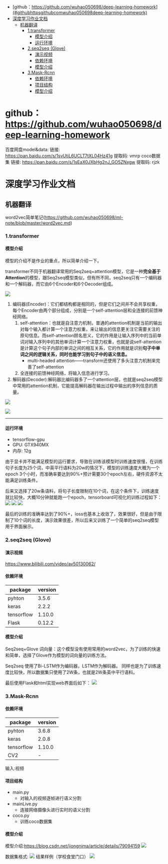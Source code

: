 <!-- TOC -->

- [github：https://github.com/wuhao050698/deep-learning-homework](#githubhttpsgithubcomwuhao050698deep-learning-homework)
- [深度学习作业文档](#%E6%B7%B1%E5%BA%A6%E5%AD%A6%E4%B9%A0%E4%BD%9C%E4%B8%9A%E6%96%87%E6%A1%A3)
  - [机器翻译](#%E6%9C%BA%E5%99%A8%E7%BF%BB%E8%AF%91)
    - [1.transformer](#1transformer)
      - [模型介绍](#%E6%A8%A1%E5%9E%8B%E4%BB%8B%E7%BB%8D)
      - [运行环境](#%E8%BF%90%E8%A1%8C%E7%8E%AF%E5%A2%83)
    - [2.seq2seq (Glove)](#2seq2seq-glove)
      - [演示视频](#%E6%BC%94%E7%A4%BA%E8%A7%86%E9%A2%91)
      - [依赖环境](#%E4%BE%9D%E8%B5%96%E7%8E%AF%E5%A2%83)
      - [模型介绍](#%E6%A8%A1%E5%9E%8B%E4%BB%8B%E7%BB%8D-1)
    - [3.Mask-Rcnn](#3mask-rcnn)
      - [依赖环境](#%E4%BE%9D%E8%B5%96%E7%8E%AF%E5%A2%83-1)
      - [项目结构](#%E9%A1%B9%E7%9B%AE%E7%BB%93%E6%9E%84)
      - [模型介绍](#%E6%A8%A1%E5%9E%8B%E4%BB%8B%E7%BB%8D-2)

<!-- /TOC -->
# github：https://github.com/wuhao050698/deep-learning-homework
百度网盘model&data: 链接: https://pan.baidu.com/s/1svUtiL6UCLT7tXL04Hz41g 提取码: vmrp 
coco数据集 链接: https://pan.baidu.com/s/1sEaX0JXbHg2nJ_GO5ZNxgw 提取码: rjzk
# 深度学习作业文档
## 机器翻译
word2vec简单笔记(https://github.com/wuhao050698/ml-note/blob/master/word2vec.md)
### 1.transformer
#### 模型介绍
模型的介绍不是作业的重点，所以简单介绍一下。

transformer不同于机器翻译常用的Seq2seq+attention模型，它是一种**完全基于Attention**的模型，跟Seq2seq模型类似，但有所不同，seq2seq只有一个编码器和一个解码器，而它由6个Encoder和6个Decoder组成。

![](1.png)

1. 编码器(Encoder)：它们都结构都是相同的，但是它们之间并不会共享权重，每个Encoder由两个部分组成，分别是一个self-attention层和全连接的前馈神经网络。
   1. self-attention：也就是自注意力机制，普通的attention机制是当前的输出对每个输入都计算一个注意力权重，来让输出的信息更关注它需要关注的原句信息。而self-attention顾名思义，它的作用是让输入序列中的当前单词对输入序列中的其他单词计算一个注意力权重，也就是说self-attention是计算这个句子内部的单词之间的相互关系，它的作用就是识别**句子中单词之间的逻辑关系，同时也能学习到句子中的语义信息。**
      -  multi-headed attention——transform还使用了多头注意力机制来完善了self-attention
   2. 全连接的前馈神经网络，将输入信息进行学习。
2. 解码器(Decoder):解码器比编码器多了一个attention层，也就是seq2seq模型中常用的attention机制，它能提高解码器在输出过程中输出的序列信息的质量。

![](2.png)

![](3.png)

---
#### 运行环境
- tensorflow-gpu
- GPU: GTX940MX
- 内存: 12g

由于显卡并不能满足模型的运行要求，导致在训练该模型时训练速度很慢，在训练句子长度为25个词，中英平行语料为20w的情况下，模型的训练速度大概为一个epoch 3个小时，而准确率要达到90%+预计需要30个epoch左右，硬件资源不太能满足训练条件。

后来又选择了20w条语料，将句子长度限制在10个词，在这个条件下，训练速度就比较快，大概10分钟就能跑一个epoch，tensorboard可视化的训练过程如下：
![](4.png)
![](5.jpg)
![](6.png)

最后的训练的准确率达到了90%+，loss也基本上收敛了，效果很好，但是由于限制了10个词的长度，演示效果很差，所以后来又训练了一个简单的seq2seq模型用于界面展示。
### 2.seq2seq (Glove)
#### 演示视频
https://www.bilibili.com/video/av50130062/
#### 依赖环境
package|version
-|-
pyhton| 3.5.6
keras| 2.2.2
tensorflow| 1.10.0
Flask|0.12.2

#### 模型介绍
Seq2seq+Glove
词向量：这个模型没有使用常用的word2vec，为了训练的快速和简单，选择了Glove作为模型的词向量的训练方法。

Seq2seq 使用了Bi-LSTM作为编码器，LSTM作为解码器。
同样也是为了训练速度比较快，所以数据集只使用了2W条，也就是2W条英中平行语料。

最后使用Flask和html实现web界面后如下：
![](7.png)

### 3.Mask-Rcnn
#### 依赖环境
package|version
-|-
pyhton| 3.6.8
keras| 2.0.8
tensorflow| 1.10.0
CV2|-
输入:视频
#### 项目结构
- main.py
  - 对输入的视频逐帧进行语义分割
- mainLive.py
  - 连接网络摄像头进行实时的语义分割
- coco.py
  - 训练coco数据集
#### 模型介绍
模型介绍:https://blog.csdn.net/jiongnima/article/details/79094159
![](8.png)

数据集格式:
![](9.png)
结果样例（学校食堂门口）
![](10.png)
